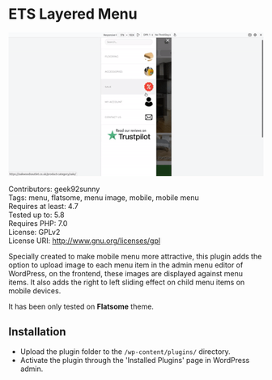 # ETS Layered Menu

<p align="center">
	<img src="images/mobile-view.gif" alt="Mobile View">
</p>

Contributors: geek92sunny <br/>
Tags: menu, flatsome, menu image, mobile, mobile menu <br/>
Requires at least: 4.7 <br/>
Tested up to: 5.8 <br/>
Requires PHP: 7.0 <br/>
License: GPLv2   <br/>
License URI: http://www.gnu.org/licenses/gpl <br/> 

Specially created to make mobile menu more attractive, this plugin adds the option to upload image to each menu item in the admin menu editor of WordPress, on the frontend, these images are displayed against menu items. It also adds the right to left sliding effect on child menu items on mobile devices.

It has been only tested on **Flatsome** theme.

## Installation
- Upload the plugin folder to the `/wp-content/plugins/` directory.
- Activate the plugin through the 'Installed Plugins' page in WordPress admin.